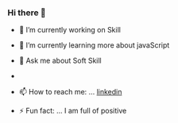 ### Hi there 👋

<!--
**tonyclem/tonyclem** is a ✨ _special_ ✨ repository because its `README.md` (this file) appears on your GitHub profile.

Here are some ideas to get you started:
-->
- 🔭 I’m currently working on  Skill

- 🌱 I’m currently learning more about javaScript

- 💬 Ask me about Soft Skill
- 
- 📫 How to reach me: ... [linkedin](www.linkedin.com/in/clementiniovo01)

- ⚡ Fun fact: ... I am full of positive

